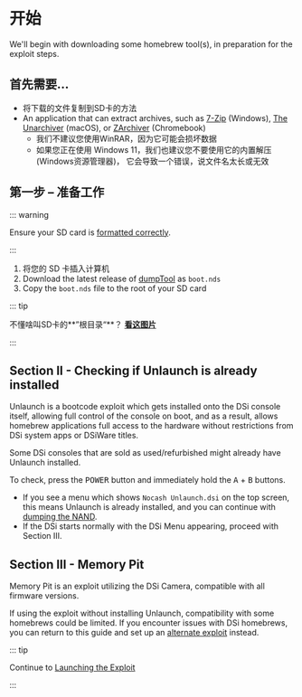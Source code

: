 # 开始

We'll begin with downloading some homebrew tool(s), in preparation for the exploit steps.

## 首先需要…

- 将下载的文件复制到SD卡的方法
- An application that can extract archives, such as [7-Zip](https://www.7-zip.org/) (Windows), [The Unarchiver](https://apps.apple.com/us/app/the-unarchiver/id425424353) (macOS), or [ZArchiver](https://play.google.com/store/apps/details?id=ru.zdevs.zarchiver) (Chromebook)
  - 我们不建议您使用WinRAR，因为它可能会损坏数据
  - 如果您正在使用 Windows 11，我们也建议您不要使用它的内置解压 (Windows资源管理器)， 它会导致一个错误，说文件名太长或无效

## 第一步 – 准备工作

::: warning

Ensure your SD card is [formatted correctly](sd-card-setup.html).

:::

1. 将您的 SD 卡插入计算机
2. Download the latest release of [dumpTool](https://dsi.cfw.guide/assets/files/dumptool/boot.nds) as `boot.nds`
3. Copy the `boot.nds` file to the root of your SD card

::: tip

不懂啥叫SD卡的\*\*”根目录“\*\*？ [**看这图片**](/assets/images/sdroot/en_US.png)

:::

## Section II - Checking if Unlaunch is already installed

Unlaunch is a bootcode exploit which gets installed onto the DSi console itself, allowing full control of the console on boot, and as a result, allows homebrew applications full access to the hardware without restrictions from DSi system apps or DSiWare titles.

Some DSi consoles that are sold as used/refurbished might already have Unlaunch installed.

To check, press the <kbd class="face">POWER</kbd> button and immediately hold the <kbd class="face">A</kbd> + <kbd class="face">B</kbd> buttons.

- If you see a menu which shows `Nocash Unlaunch.dsi` on the top screen, this means Unlaunch is already installed, and you can continue with [dumping the NAND](dumping-nand.html).
- If the DSi starts normally with the DSi Menu appearing, proceed with Section III.

## Section III - Memory Pit

Memory Pit is an exploit utilizing the DSi Camera, compatible with all firmware versions.

If using the exploit without installing Unlaunch, compatibility with some homebrews could be limited. If you encounter issues with DSi homebrews, you can return to this guide and set up an [alternate exploit](alternate-exploits.html) instead.

::: tip

Continue to [Launching the Exploit](launching-the-exploit.html)

:::

